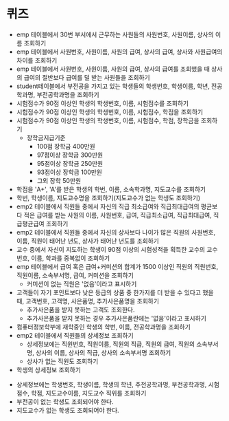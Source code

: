 # 퀴즈
- emp 테이블에서 30번 부서에서 근무하는 사원들의 사원번호, 사원이름, 상사의 이름 조회하기
- emp 테이블에서 사원번호, 사원이름, 사원의 급여, 상사의 급여, 상사와 사원급여의 차이를 조회하기
- emp 테이블에서 사원번호, 사원이름, 사원의 급여, 상사의 급여를 조회했을 때 상사의 급여의 절반보다 급여를 덜 받는 사원들을 조회하기
- student테이블에서 부전공을 가지고 있는 학생들의 학생번호, 학생이름, 학년, 전공학과명, 부전공학과명을 조회하기
- 시험점수가 90점 이상인 학생의 학생번호, 이름, 시험점수를 조회하기
- 시험점수가 90점 이상인 학생의 학생번호, 이름, 시험점수, 학점을 조회하기
- 시험점수가 90점 이상인 학생의 학생번호, 이름, 시험점수, 학점, 장학금을 조회하기
  + 장학금지급기준
    * 100점 장학금 400만원
    * 97점이상  장학금 300만원
    * 95점이상  장학금 250만원
    * 93점이상  장학금 100만원
    * 그외 장학 50만원
- 학점을 'A+', 'A'를 받은 학생의 학번, 이름, 소속학과명, 지도교수를 조회하기
- 학번, 학생이름, 지도교수명을 조회하기(지도교수가 없는 학생도 조회하기)
- emp2 테이블에서 직원들 중에서 자신의 직급 최소급여와 직급최대급여의 평균보다 적은 급여를 받는 사원의 이름, 사원번호, 급여, 직급최소급여, 직급최대급여, 직급평균급여 조회하기
- emp2 테이블에서 직원들 중에서 자신의 상사보다 나이가 많은 직원의 사원번호, 이름, 직원이 태어난 년도, 상사가 태어난 년도를 조회하기
- 교수 중에서 자신이 지도하는 학생이 90점 이상의 시험성적을 획득한 교수의 교수번호, 이름, 학과를 중복없이 조회하기
- emp 테이블에서 급여 혹은 급여+커미션의 합계가 1500 이상인 직원의 직원번호, 직원이름, 소속부서명, 급여, 커미션을 조회하기
  + 커미션이 없는 직원은 '없음'이라고 표시하기
- 고객들이 자기 포인트보다 낮은 등급의 상품 중 한가지를 더 받을 수 있다고 했을 때, 고객번호, 고객명, 사은품명, 추가사은품명을 조회하기
  + 추가사은품을 받지 못하는 고객도 조회한다.
  + 추가사은품을 받지 못하는 경우 추가사은품란에는 '없음'이라고 표시하기
- 컴퓨터정보학부에 재학중인 학생의 학번, 이름, 전공학과명을 조회하기
- emp2 테이블에서 직원들의 상세정보 조회하기
  + 상세정보에는 직원번호, 직원이름, 직원의 직급, 직원의 급여, 직원의 소속부서명, 상사의 이름, 상사의 직급, 상사의 소속부서명 조회하기
  + 상사가 없는 직원도 조회하기
- 학생의 상세정보 조회하기
 + 상세정보에는 학생번호, 학생이름, 학생의 학년, 주전공학과명, 부전공학과명, 시험점수, 학점, 지도교수이름, 지도교수 직위를 조회하기
 + 부전공이 없는 학생도 조회되어야 한다.
 + 지도교수가 없는 학생도 조회되어야 한다.
